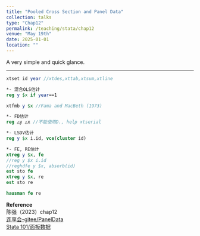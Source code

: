 ```yaml
---
title: "Pooled Cross Section and Panel Data"
collection: talks
type: "Chap12"
permalink: /teaching/stata/chap12
venue: "May 19th"
date: 2025-01-01
location: ""
---
```


A very simple and quick glance.

---



```stata
xtset id year //xtdes,xttab,xtsum,xtline

*- 混合OLS估计
reg y $x if year==1

xtfmb y $x //Fama and MacBeth (1973)

*- FD估计
reg △y △x //不能使用D., help xtserial

*- LSDV估计
reg y $x i.id, vce(cluster id)

*- FE, RE估计
xtreg y $x, fe
//reg y $x i.id
//reghdfe y $x, absorb(id)
est sto fe
xtreg y $x, re
est sto re

hausman fe re
```

**Reference**  
陈强（2023）chap12  
[连享会-gitee/PanelData](https://gitee.com/arlionn/PanelData "PanelData")  
[Stata 101/面板数据](https://book.lianxh.cn/stata101/body/XT1_%E9%9D%A2%E6%9D%BF%E6%95%B0%E6%8D%AE%E6%A8%A1%E5%9E%8B%E7%AE%80%E4%BB%8B.html)
